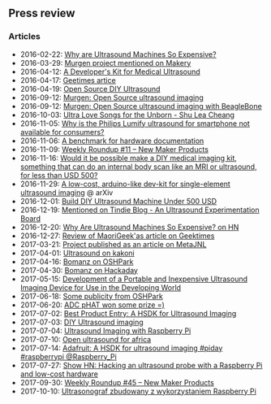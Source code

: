 ## Press review

### Articles

* 2016-02-22: [Why are Ultrasound Machines So Expensive?](http://www.maori.geek.nz/why-are-ultrasound-machines-so-expensive/)
* 2016-03-29: [Murgen project mentioned on Makery](http://www.makery.info/2016/03/29/echopen-lance-une-sonde-dechographie-open-source/)
* 2016-04-12: [A Developer's Kit for Medical Ultrasound](http://hackaday.com/2016/04/12/a-developers-kit-for-medical-ultrasound/)
* 2016-04-17: [Geetimes artice](https://geektimes.ru/post/274478/)
* 2016-04-19: [Open Source DIY Ultrasound](http://timbuktuchronicles.blogspot.fr/2016/04/open-source-diy-ultrasound.html)
* 2016-09-12: [Murgen: Open Source ultrasound imaging](https://beagleboardfoundation.wordpress.com/2016/09/03/murgen-open-source-ultrasound-imaging/)
* 2016-09-12: [Murgen: Open Source ultrasound imaging with BeagleBone](https://blog.adafruit.com/2016/09/12/murgen-open-source-ultrasound-imaging-with-beaglebone/)
* 2016-10-03: [Ultra Love Songs for the Unborn - Shu Lea Cheang](http://www.mauvaiscontact.info/projects/ULSFTU/B_ultralovesongsfortheunborn_art2m.pdf)
* 2016-11-05: [Why is the Philips Lumify ultrasound for smartphone not available for consumers?](https://www.quora.com/Why-is-the-Philips-Lumify-ultrasound-for-smartphone-not-available-for-consumers)
* 2016-11-06: [A benchmark for hardware documentation](https://www.quora.com/What-are-the-sites-where-you-can-upload-Open-Source-hardware-projects)
* 2016-11-09: [Weekly Roundup #11 – New Maker Products](http://mickmake.com/archives/1115)
* 2016-11-16: [Would it be possible make a DIY medical imaging kit, something that can do an internal body scan like an MRI or ultrasound, for less than USD 500?](https://www.quora.com/Would-it-be-possible-make-a-DIY-medical-imaging-kit-something-that-can-do-an-internal-body-scan-like-an-MRI-or-ultrasound-for-less-than-USD-500)
* 2016-11-29: [A low-cost, arduino-like dev-kit for single-element ultrasound imaging](https://arxiv.org/abs/1611.10174) @ arXiv
* 2016-12-01: [Build DIY Ultrasound Machine Under 500 USD](https://thecustomizewindows.com/2016/12/build-diy-ultrasound-machine-under-500/)
* 2016-12-19: [Mentioned on Tindie Blog - An Ultrasound Experimentation Board](http://blog.tindie.com/2016/12/ultrasound-experimentation-board/)
* 2016-12-20: [Why Are Ultrasound Machines So Expensive? on HN](https://news.ycombinator.com/item?id=13230741)
* 2016-12-27: [Review of MaoriGeek'as article on Geektimes](https://geektimes.ru/post/284144/)
* 2017-03-21: [Project published as an article on MetaJNL](http://openhardware.metajnl.com/articles/10.5334/joh.2/)
* 2017-04-01: [Ultrasound on kakoni](https://github.com/kakoni/awesome-health)
* 2017-04-16: [Bomanz on OSHPark](https://blog.oshpark.com/2017/04/15/high-speed-adc-phat-for-raspberry-pi/)
* 2017-04-30: [Bomanz on Hackaday](http://hackaday.com/2017/04/30/hackaday-prize-entry-high-speed-sampling-for-the-raspberry-pi/)
* 2017-05-15: [Development of a Portable and Inexpensive Ultrasound Imaging Device for Use in the Developing World](https://www.youngscientistjournal.org/article/development-of-a-portable-and-inexpensive-ultrasound-imaging-device-for-use-in-the-developing-world)
* 2017-06-18: [Some publicity from OSHPark](https://twitter.com/oshpark/status/875691181228908550)
* 2017-06-20: [ADC pHAT won some prize =)](http://hackaday.com/2017/06/19/twenty-iot-builds-that-just-won-1000-in-the-hackaday-prize/)
* 2017-07-02: [Best Product Entry: A HSDK for Ultrasound Imaging](http://hackaday.com/2017/07/02/best-product-entry-a-hsdk-for-ultrasound-imaging/)
* 2017-07-03: [DIY Ultrasound imaging](http://embedded-lab.com/blog/diy-ultrasound-imaging/)
* 2017-07-04: [Ultrasound Imaging with Raspberry Pi](https://blog.oshpark.com/2017/07/04/best-product-entry-a-hsdk-for-ultrasound-imaging/)
* 2017-07-10: [Open ultrasound for africa](http://openhardware.science/2017/07/10/lafrique-a-lassaut-du-biohacking-pour-la-sante-makery/)
* 2017-07-14: [Adafruit: A HSDK for ultrasound imaging #piday #raspberrypi @Raspberry_Pi](https://blog.adafruit.com/2017/07/14/a-hsdk-for-ultrasound-imaging-piday-raspberrypi-raspberry_pi/)
* 2017-07-27: [Show HN: Hacking an ultrasound probe with a Raspberry Pi and low-cost hardware](https://news.ycombinator.com/item?id=14869138)
* 2017-09-30: [Weekly Roundup #45 – New Maker Products](https://www.mickmake.com/archives/4062/3)
* 2017-10-10: [Ultrasonograf zbudowany z wykorzystaniem Raspberry Pi ](https://www.elektroda.pl/rtvforum/topic3382649.html)
